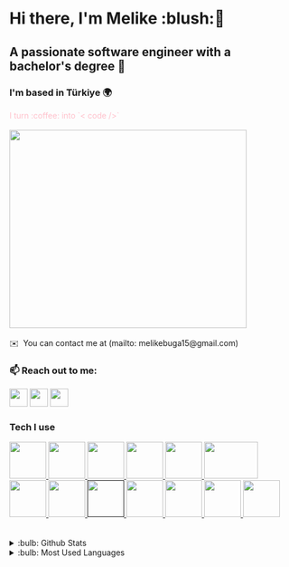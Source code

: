 <div align="">
<h1>Hi there, I'm Melike :blush:👋 </h1>
<h2>A passionate software engineer with a bachelor's degree 🤙</h2>
<h3>I'm based in Türkiye 🌍</h3>
<font color="pink">I turn :coffee: into `< code />` </font>
<br/><br/>
<img src="https://media.giphy.com/media/fXhdgo6ERFLukIcmX3/giphy.gif" align="center" width="420" height="350">
</div>
<br/>
<div align="">
✉️  You can contact me at (mailto: melikebuga15@gmail.com)
</div>
<div>
<h3 align="">📫 Reach out to me:   </h3>
<p align=""> 
<a href="https://github.com/melikebuga" target="_blank" rel="noreferrer"><img src="https://raw.githubusercontent.com/danielcranney/readme-generator/main/public/icons/socials/github.svg" width="32" height="32" /></a> 
<a href="http://www.instagram.com/mellikebuga" target="_blank" rel="noreferrer"><img src="https://raw.githubusercontent.com/danielcranney/readme-generator/main/public/icons/socials/instagram.svg" width="32" height="32" /></a> 
<a href="https://tr.linkedin.com/in/melikebuga46" target="_blank" rel="noreferrer"><img src="https://raw.githubusercontent.com/danielcranney/readme-generator/main/public/icons/socials/linkedin.svg" width="32" height="32" /></a></p>
<div align="">
<h3 align="">Tech I use</h3>
  
<a href="https://learn.microsoft.com/en-us/dotnet/csharp/" target="_blank">
<img align="" src="https://img.icons8.com/ios-filled/50/000000/c-sharp-logo.png" width="65" height="65" />
</a>
<a href="https://www.python.org/" target="_blank">
<img align="" src="https://img.icons8.com/color/48/000000/python--v1.png" width="65" height="65" />
</a>
<a href="https://opencv.org/" target="_blank">
<img align="" src="https://opencv.org/wp-content/uploads/2022/05/logo.png" width="65" height="65" />
</a>
<a href="https://pandas.pydata.org/" target="_blank">
<img align="" src="https://img.icons8.com/color/48/000000/pandas.png" width="65" height="65" />
</a>
<a href="https://keras.io/" target="_blank">
<img align="" src="https://cdn.icon-icons.com/icons2/2389/PNG/512/keras_logo_icon_145136.png" width="65" height="65" />
</a>
<a href="https://scikit-learn.org/stable/" target="_blank">
<img align="" src="https://scikit-learn.org/stable/_static/scikit-learn-logo-small.png" width="95" height="65" />
</a>
<a href="https://matplotlib.org/" target="_blank">
<img align="" src="https://matplotlib.org/_static/images/logo2.svg" width="65" height="65" />
</a>
<a href="https://git-scm.com/" target="_blank">
<img align="" src="https://img.icons8.com/color/48/000000/git.png" width="65" height="65" />
</a>
<a href="" target="_blank">
<img align="" src="https://img.icons8.com/color/48/000000/html-5--v1.png" width="65" height="65" />
</a>
<a href="https://www.tensorflow.org/" target="_blank">
<img align="" src="https://img.icons8.com/color/48/000000/tensorflow.png" width="65" height="65" />
</a>
<a href="https://www.mathworks.com/products/matlab.html" target="_blank">
<img align="" src="https://img.icons8.com/fluency/48/000000/matlab.png" width="65" height="65" />
</a>
<a href="https://www.microsoft.com/tr-tr/sql-server/sql-server-2019" target="_blank">
<img align="" src="https://img.icons8.com/ios/50/000000/sql.png" width="65" height="65" />
</a>
<a href="https://dotnet.microsoft.com/en-us/apps/aspnet/mvc" target="_blank">
<img align="" src="https://img.icons8.com/color/48/000000/net-framework.png" width="65" height="65" />
</a>
</div>
<br/><br/>
<details align="">
<summary>:bulb:  Github Stats</summary>
<img src="https://github-readme-stats.vercel.app/api?username=melikebuga&show_icons=true&locale=en" >
</details>
<details align="">
<summary>:bulb:  Most Used Languages</summary>
<img src="https://github-readme-stats.vercel.app/api/top-langs?username=darimuhittin&show_icons=true&locale=en&layout=compact" >
</details>
